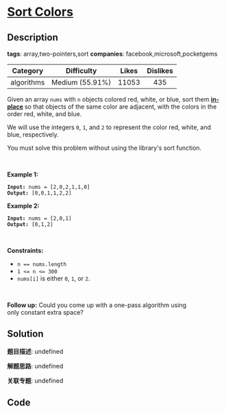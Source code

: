 # [Sort Colors](https://leetcode.com/problems/sort-colors/description/)

## Description

**tags**: array,two-pointers,sort
**companies**: facebook,microsoft,pocketgems

| Category | Difficulty | Likes | Dislikes |
| :------: | :--------: | :---: | :------: |
| algorithms | Medium (55.91%) | 11053 | 435 |

<p>Given an array <code>nums</code> with <code>n</code> objects colored red, white, or blue, sort them <strong><a href="https://en.wikipedia.org/wiki/In-place_algorithm" target="_blank">in-place</a> </strong>so that objects of the same color are adjacent, with the colors in the order red, white, and blue.</p>

<p>We will use the integers <code>0</code>, <code>1</code>, and <code>2</code> to represent the color red, white, and blue, respectively.</p>

<p>You must solve this problem without using the library&#39;s sort function.</p>

<p>&nbsp;</p>
<p><strong>Example 1:</strong></p>

<pre><code><strong>Input:</strong> nums = [2,0,2,1,1,0]
<strong>Output:</strong> [0,0,1,1,2,2]</code></pre>

<p><strong>Example 2:</strong></p>

<pre><code><strong>Input:</strong> nums = [2,0,1]
<strong>Output:</strong> [0,1,2]</code></pre>

<p>&nbsp;</p>
<p><strong>Constraints:</strong></p>

<ul>
	<li><code>n == nums.length</code></li>
	<li><code>1 &lt;= n &lt;= 300</code></li>
	<li><code>nums[i]</code> is either <code>0</code>, <code>1</code>, or <code>2</code>.</li>
</ul>

<p>&nbsp;</p>
<p><strong>Follow up:</strong>&nbsp;Could you come up with a one-pass algorithm using only&nbsp;constant extra space?</p>



## Solution

**题目描述**: undefined

**解题思路**: undefined

**关联专题**: undefined

## Code